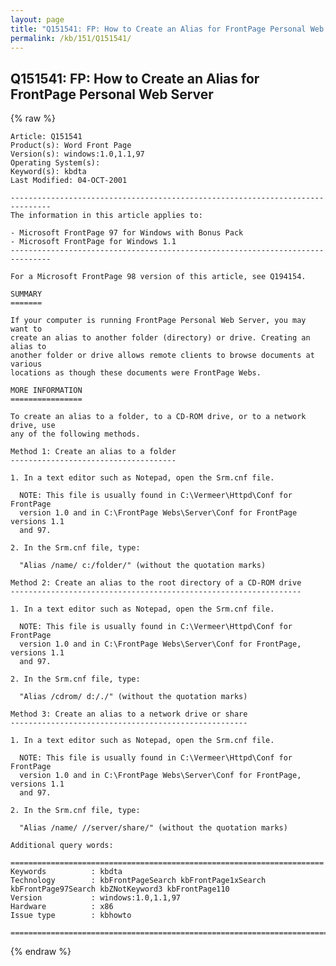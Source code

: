 ```yaml
---
layout: page
title: "Q151541: FP: How to Create an Alias for FrontPage Personal Web Server"
permalink: /kb/151/Q151541/
---
```


## Q151541: FP: How to Create an Alias for FrontPage Personal Web Server

{% raw %}

	Article: Q151541
	Product(s): Word Front Page
	Version(s): windows:1.0,1.1,97
	Operating System(s): 
	Keyword(s): kbdta
	Last Modified: 04-OCT-2001
	
	-------------------------------------------------------------------------------
	The information in this article applies to:
	
	- Microsoft FrontPage 97 for Windows with Bonus Pack 
	- Microsoft FrontPage for Windows 1.1 
	-------------------------------------------------------------------------------
	
	For a Microsoft FrontPage 98 version of this article, see Q194154.
	
	SUMMARY
	=======
	
	If your computer is running FrontPage Personal Web Server, you may want to
	create an alias to another folder (directory) or drive. Creating an alias to
	another folder or drive allows remote clients to browse documents at various
	locations as though these documents were FrontPage Webs.
	
	MORE INFORMATION
	================
	
	To create an alias to a folder, to a CD-ROM drive, or to a network drive, use
	any of the following methods.
	
	Method 1: Create an alias to a folder
	-------------------------------------
	
	1. In a text editor such as Notepad, open the Srm.cnf file.
	
	  NOTE: This file is usually found in C:\Vermeer\Httpd\Conf for FrontPage
	  version 1.0 and in C:\FrontPage Webs\Server\Conf for FrontPage versions 1.1
	  and 97.
	
	2. In the Srm.cnf file, type:
	
	  "Alias /name/ c:/folder/" (without the quotation marks)
	
	Method 2: Create an alias to the root directory of a CD-ROM drive
	-----------------------------------------------------------------
	
	1. In a text editor such as Notepad, open the Srm.cnf file.
	
	  NOTE: This file is usually found in C:\Vermeer\Httpd\Conf for FrontPage
	  version 1.0 and in C:\FrontPage Webs\Server\Conf for FrontPage, versions 1.1
	  and 97.
	
	2. In the Srm.cnf file, type:
	
	  "Alias /cdrom/ d:/./" (without the quotation marks)
	
	Method 3: Create an alias to a network drive or share
	-----------------------------------------------------
	
	1. In a text editor such as Notepad, open the Srm.cnf file.
	
	  NOTE: This file is usually found in C:\Vermeer\Httpd\Conf for FrontPage
	  version 1.0 and in C:\FrontPage Webs\Server\Conf for FrontPage, versions 1.1
	  and 97.
	
	2. In the Srm.cnf file, type:
	
	  "Alias /name/ //server/share/" (without the quotation marks)
	
	Additional query words:
	
	======================================================================
	Keywords          : kbdta 
	Technology        : kbFrontPageSearch kbFrontPage1xSearch kbFrontPage97Search kbZNotKeyword3 kbFrontPage110
	Version           : windows:1.0,1.1,97
	Hardware          : x86
	Issue type        : kbhowto
	
	=============================================================================
	

{% endraw %}
